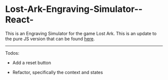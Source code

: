 # Lost-Ark-Engraving-Simulator--React-

This is an Engraving Simulator for the game Lost Ark.
This is an update to the pure JS version that can be found [here](https://github.com/ja-me-ch/Lost-Ark-Engraving-Simulator).

---


 Todos:

- Add a reset button

- Refactor, specifically the context and states

